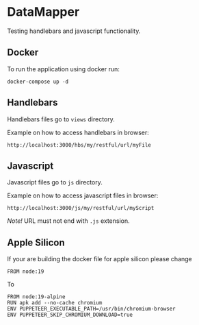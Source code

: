 # DataMapper

Testing handlebars and javascript functionality.

## Docker

To run the application using docker run:

```
docker-compose up -d
```

## Handlebars

Handlebars files go to `views` directory.

Example on how to access handlebars in browser:

```
http://localhost:3000/hbs/my/restful/url/myFile
```

## Javascript

Javascript files go to `js` directory.

Example on how to access javascript files in browser:

```
http://localhost:3000/js/my/restful/url/myScript
```

*Note!* URL must not end with `.js` extension.


## Apple Silicon

If your are building the docker file for apple silicon please change

`FROM node:19`

To

```
FROM node:19-alpine
RUN apk add --no-cache chromium
ENV PUPPETEER_EXECUTABLE_PATH=/usr/bin/chromium-browser
ENV PUPPETEER_SKIP_CHROMIUM_DOWNLOAD=true
```

